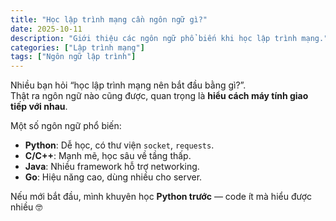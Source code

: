 ```yaml
---
title: "Học lập trình mạng cần ngôn ngữ gì?"
date: 2025-10-11
description: "Giới thiệu các ngôn ngữ phổ biến khi học lập trình mạng."
categories: ["Lập trình mạng"]
tags: ["Ngôn ngữ lập trình"]
---
```


Nhiều bạn hỏi “học lập trình mạng nên bắt đầu bằng gì?”.  
Thật ra ngôn ngữ nào cũng được, quan trọng là **hiểu cách máy tính giao tiếp với nhau**.

Một số ngôn ngữ phổ biến:
- **Python**: Dễ học, có thư viện `socket`, `requests`.
- **C/C++**: Mạnh mẽ, học sâu về tầng thấp.
- **Java**: Nhiều framework hỗ trợ networking.
- **Go**: Hiệu năng cao, dùng nhiều cho server.

Nếu mới bắt đầu, mình khuyên học **Python trước** — code ít mà hiểu được nhiều 🤓
